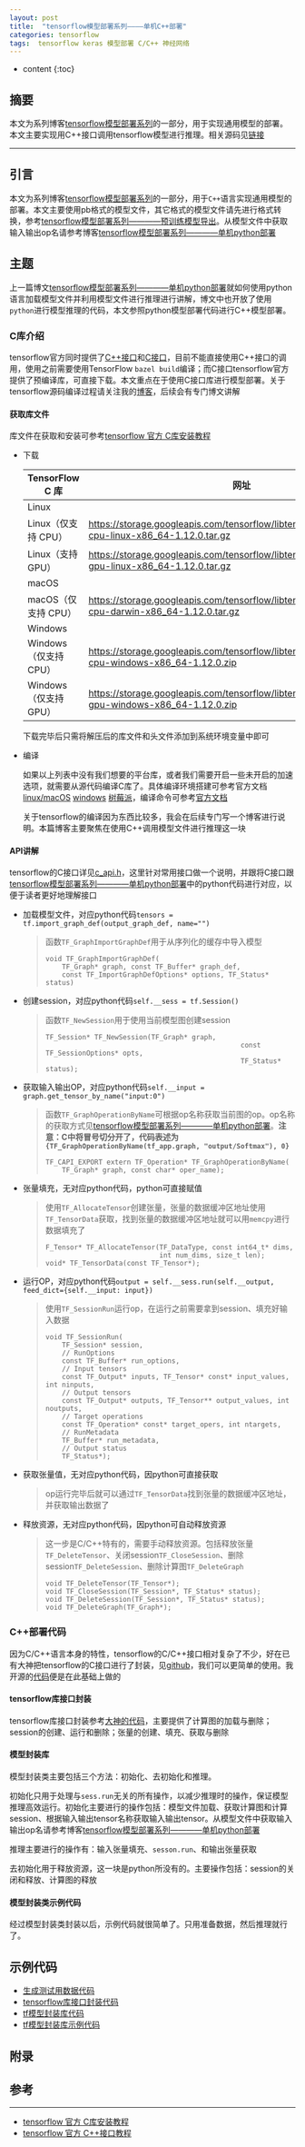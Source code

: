 ```yaml
---
layout: post
title:  "tensorflow模型部署系列————单机C++部署"
categories: tensorflow
tags:  tensorflow keras 模型部署 C/C++ 神经网络
---
```


* content
{:toc}


## 摘要
本文为系列博客[tensorflow模型部署系列](https://blog.csdn.net/chongtong/column/info/39386)的一部分，用于实现通用模型的部署。本文主要实现用C++接口调用tensorflow模型进行推理。相关源码见[链接](https://github.com/gdyshi/model_deployment)

---

## 引言
本文为系列博客[tensorflow模型部署系列](https://blog.csdn.net/chongtong/column/info/39386)的一部分，用于`C++`语言实现通用模型的部署。本文主要使用pb格式的模型文件，其它格式的模型文件请先进行格式转换，参考[tensorflow模型部署系列————预训练模型导出](https://blog.csdn.net/chongtong/article/details/90474737)。从模型文件中获取输入输出op名请参考博客[tensorflow模型部署系列————单机python部署](https://blog.csdn.net/chongtong/article/details/90693787)


## 主题
上一篇博文[tensorflow模型部署系列————单机python部署](https://blog.csdn.net/chongtong/article/details/90693787)就如何使用python语言加载模型文件并利用模型文件进行推理进行讲解，博文中也开放了使用`python`进行模型推理的代码，本文参照python模型部署代码进行C++模型部署。

### C库介绍

tensorflow官方同时提供了[C++接口](https://tensorflow.google.cn/guide/extend/cc)和[C接口](https://tensorflow.google.cn/install/lang_c)，目前不能直接使用C++接口的调用，使用之前需要使用TensorFlow `bazel build`编译；而C接口tensorflow官方提供了预编译库，可直接下载。本文重点在于使用C接口库进行模型部署。关于tensorflow源码编译过程请关注我的[博客](https://blog.csdn.net/chongtong)，后续会有专门博文讲解

#### 获取库文件

库文件在获取和安装可参考[tensorflow 官方 C库安装教程](https://tensorflow.google.cn/install/lang_c)

- 下载

  | TensorFlow C 库       | 网址                                                         |
  | --------------------- | ------------------------------------------------------------ |
  | Linux                 |                                                              |
  | Linux（仅支持 CPU）   | <https://storage.googleapis.com/tensorflow/libtensorflow/libtensorflow-cpu-linux-x86_64-1.12.0.tar.gz> |
  | Linux（支持 GPU）     | <https://storage.googleapis.com/tensorflow/libtensorflow/libtensorflow-gpu-linux-x86_64-1.12.0.tar.gz> |
  | macOS                 |                                                              |
  | macOS（仅支持 CPU）   | <https://storage.googleapis.com/tensorflow/libtensorflow/libtensorflow-cpu-darwin-x86_64-1.12.0.tar.gz> |
  | Windows               |                                                              |
  | Windows（仅支持 CPU） | <https://storage.googleapis.com/tensorflow/libtensorflow/libtensorflow-cpu-windows-x86_64-1.12.0.zip> |
  | Windows（仅支持 GPU） | <https://storage.googleapis.com/tensorflow/libtensorflow/libtensorflow-gpu-windows-x86_64-1.12.0.zip> |

  下载完毕后只需将解压后的库文件和头文件添加到系统环境变量中即可

- 编译

  如果以上列表中没有我们想要的平台库，或者我们需要开启一些未开启的加速选项，就需要从源代码编译C库了。具体编译环境搭建可参考官方文档[linux/macOS](https://tensorflow.google.cn/install/source) [windows](https://tensorflow.google.cn/install/source_windows) [树莓派](https://tensorflow.google.cn/install/source_rpi)，编译命令可参考[官方文档](https://github.com/tensorflow/tensorflow/blob/master/tensorflow/tools/lib_package/README.md)

  关于tensorflow的编译因为东西比较多，我会在后续专门写一个博客进行说明。本篇博客主要聚焦在使用C++调用模型文件进行推理这一块



#### API讲解

tensorflow的C接口详见[c_api.h](https://github.com/tensorflow/tensorflow/blob/master/tensorflow/c/c_api.h)，这里针对常用接口做一个说明，并跟将C接口跟[tensorflow模型部署系列————单机python部署](https://blog.csdn.net/chongtong/article/details/90693787)中的python代码进行对应，以便于读者更好地理解接口

- 加载模型文件，对应python代码`tensors = tf.import_graph_def(output_graph_def, name="")`

  > 函数`TF_GraphImportGraphDef`用于从序列化的缓存中导入模型
  > ```
  > void TF_GraphImportGraphDef(
  >     TF_Graph* graph, const TF_Buffer* graph_def,
  >     const TF_ImportGraphDefOptions* options, TF_Status* status)
  > ```

- 创建session，对应python代码`self.__sess = tf.Session()`

  > 函数`TF_NewSession`用于使用当前模型图创建session
  >
  > ```
  > TF_Session* TF_NewSession(TF_Graph* graph,
  >                                                 const TF_SessionOptions* opts,
  >                                                 TF_Status* status);
  > ```

- 获取输入输出OP，对应python代码`self.__input = graph.get_tensor_by_name("input:0")`

  > 函数`TF_GraphOperationByName`可根据op名称获取当前图的op。op名称的获取方式见[tensorflow模型部署系列————单机python部署](https://blog.csdn.net/chongtong/article/details/90693787)。**注意：C中将冒号切分开了，代码表述为`{TF_GraphOperationByName(tf_app.graph, "output/Softmax"), 0}`**
  >
  > ```
  > TF_CAPI_EXPORT extern TF_Operation* TF_GraphOperationByName(
  >     TF_Graph* graph, const char* oper_name);
  > ```

- 张量填充，无对应python代码，python可直接赋值

  > 使用`TF_AllocateTensor`创建张量，张量的数据缓冲区地址使用`TF_TensorData`获取，找到张量的数据缓冲区地址就可以用`memcpy`进行数据填充了
  >
  > ```
  > F_Tensor* TF_AllocateTensor(TF_DataType, const int64_t* dims,
  >                             int num_dims, size_t len);
  > void* TF_TensorData(const TF_Tensor*);
  > ```

- 运行OP，对应python代码`output = self.__sess.run(self.__output, feed_dict={self.__input: input})`

  > 使用`TF_SessionRun`运行op，在运行之前需要拿到session、填充好输入数据
  >
  > ```
  > void TF_SessionRun(
  >     TF_Session* session,
  >     // RunOptions
  >     const TF_Buffer* run_options,
  >     // Input tensors
  >     const TF_Output* inputs, TF_Tensor* const* input_values, int ninputs,
  >     // Output tensors
  >     const TF_Output* outputs, TF_Tensor** output_values, int noutputs,
  >     // Target operations
  >     const TF_Operation* const* target_opers, int ntargets,
  >     // RunMetadata
  >     TF_Buffer* run_metadata,
  >     // Output status
  >     TF_Status*);
  > ```

- 获取张量值，无对应python代码，因python可直接获取

  > op运行完毕后就可以通过`TF_TensorData`找到张量的数据缓冲区地址，并获取输出数据了

- 释放资源，无对应python代码，因python可自动释放资源

  > 这一步是C/C++特有的，需要手动释放资源。包括释放张量`TF_DeleteTensor`、关闭session`TF_CloseSession`、删除session`TF_DeleteSession`、删除计算图`TF_DeleteGraph`
  >
  > ```
  > void TF_DeleteTensor(TF_Tensor*);
  > void TF_CloseSession(TF_Session*, TF_Status* status);
  > void TF_DeleteSession(TF_Session*, TF_Status* status);
  > void TF_DeleteGraph(TF_Graph*);
  > ```

### C++部署代码

因为C/C++语言本身的特性，tensorflow的C/C++接口相对复杂了不少，好在已有大神把tensorflow的C接口进行了封装，见[github](https://github.com/Neargye/hello_tf_c_api)，我们可以更简单的使用。我开源的[代码](https://github.com/gdyshi/model_deployment)便是在此基础上做的

#### tensorflow库接口封装

tensorflow库接口封装参考[大神的代码](https://github.com/Neargye/hello_tf_c_api)，主要提供了计算图的加载与删除；session的创建、运行和删除；张量的创建、填充、获取与删除

#### 模型封装库

模型封装类主要包括三个方法：初始化、去初始化和推理。

初始化只用于处理与`sess.run`无关的所有操作，以减少推理时的操作，保证模型推理高效运行。初始化主要进行的操作包括：模型文件加载、获取计算图和计算session、根据输入输出tensor名称获取输入输出tensor。从模型文件中获取输入输出op名请参考博客[tensorflow模型部署系列————单机python部署](https://blog.csdn.net/chongtong/article/details/90693787)

推理主要进行的操作有：输入张量填充、`sesson.run`、和输出张量获取

去初始化用于释放资源，这一块是python所没有的。主要操作包括：session的关闭和释放、计算图的释放

#### 模型封装类示例代码

经过模型封装类封装以后，示例代码就很简单了。只用准备数据，然后推理就行了。

## 示例代码

- [生成测试用数据代码](https://github.com/gdyshi/model_deployment/blob/master/C%2B%2B/gen_txt_file.py)
- [tensorflow库接口封装代码](https://github.com/gdyshi/model_deployment/blob/master/C%2B%2B/src/tf_utils.cpp)
- [tf模型封装库代码](https://github.com/gdyshi/model_deployment/blob/master/C%2B%2B/src/model.cpp)
- [tf模型封装库示例代码](https://github.com/gdyshi/model_deployment/blob/master/C%2B%2B/src/example.cpp)



## 附录


## 参考
---
- [tensorflow 官方 C库安装教程](https://tensorflow.google.cn/install/lang_c)
- [tensorflow 官方 C++接口教程](https://tensorflow.google.cn/guide/extend/cc)
